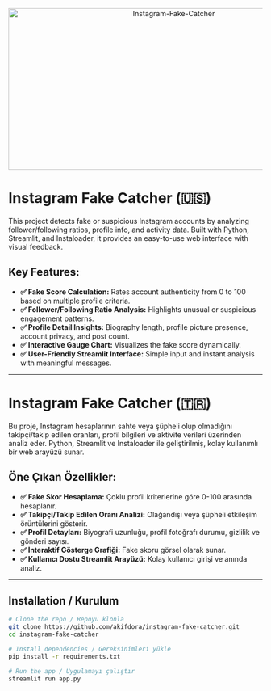 <p align="center"><img src="https://socialify.git.ci/akifdora/Instagram-Fake-Catcher/image?description=1&font=Jost&forks=1&issues=1&language=1&name=1&owner=1&pulls=1&stargazers=1&theme=Light" alt="Instagram-Fake-Catcher" width="640" height="320" /></p>

# Instagram Fake Catcher (🇺🇸)

This project detects fake or suspicious Instagram accounts by analyzing follower/following ratios, profile info, and activity data. Built with Python, Streamlit, and Instaloader, it provides an easy-to-use web interface with visual feedback.

## Key Features:
- **✅ Fake Score Calculation:** Rates account authenticity from 0 to 100 based on multiple profile criteria.
- **✅ Follower/Following Ratio Analysis:** Highlights unusual or suspicious engagement patterns.
- **✅ Profile Detail Insights:** Biography length, profile picture presence, account privacy, and post count.
- **✅ Interactive Gauge Chart:** Visualizes the fake score dynamically.
- **✅ User-Friendly Streamlit Interface:** Simple input and instant analysis with meaningful messages.

---

# Instagram Fake Catcher (🇹🇷)

Bu proje, Instagram hesaplarının sahte veya şüpheli olup olmadığını takipçi/takip edilen oranları, profil bilgileri ve aktivite verileri üzerinden analiz eder. Python, Streamlit ve Instaloader ile geliştirilmiş, kolay kullanımlı bir web arayüzü sunar.

## Öne Çıkan Özellikler:
- **✅ Fake Skor Hesaplama:** Çoklu profil kriterlerine göre 0-100 arasında hesaplanır.
- **✅ Takipçi/Takip Edilen Oranı Analizi:** Olağandışı veya şüpheli etkileşim örüntülerini gösterir.
- **✅ Profil Detayları:** Biyografi uzunluğu, profil fotoğrafı durumu, gizlilik ve gönderi sayısı.
- **✅ İnteraktif Gösterge Grafiği:** Fake skoru görsel olarak sunar.
- **✅ Kullanıcı Dostu Streamlit Arayüzü:** Kolay kullanıcı girişi ve anında analiz.

---

## Installation / Kurulum

```bash
# Clone the repo / Repoyu klonla
git clone https://github.com/akifdora/instagram-fake-catcher.git
cd instagram-fake-catcher

# Install dependencies / Gereksinimleri yükle
pip install -r requirements.txt

# Run the app / Uygulamayı çalıştır
streamlit run app.py
```
